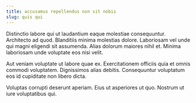 ```yaml
---
title: accusamus repellendus non sit nobis
slug: quis qui
---
```


Distinctio labore qui ut laudantium eaque molestiae consequuntur. Architecto ad quod. Blanditiis minima molestias dolore. Laboriosam vel unde qui magni eligendi sit assumenda. Alias dolorum maiores nihil et. Minima laboriosam unde voluptate eos nisi velit.

Aut veniam voluptate ut labore quae ex. Exercitationem officiis quia et omnis commodi voluptatem. Dignissimos alias debitis. Consequuntur voluptatum eos id cupiditate non libero dicta.

Voluptas corrupti deserunt aperiam. Eius ut asperiores ut quo. Nostrum ut iure voluptatibus qui.
